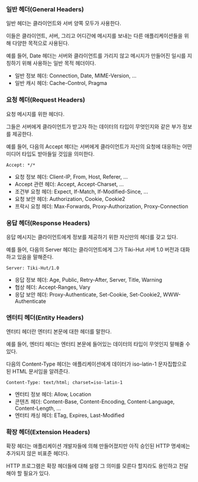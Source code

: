 ### 일반 헤더(General Headers)

일반 헤더는 클라이언트와 서버 양쪽 모두가 사용한다.

이들은 클라이언트, 서버, 그리고 어디간에 메시지를 보내는 다른 애플리케이션들을 위해 다양한 목적으로 사용된다.

예를 들어, Date 헤더는 서버와 클라이언트를 가리지 않고 메시지가 만들어진 일시를 지칭하기 위해 사용하는 일반 목적 헤더이다.

- 일반 정보 헤더: Connection, Date, MIME-Version, ...
- 일반 캐시 헤더: Cache-Control, Pragma

### 요청 헤더(Request Headers)

요청 메시지를 위한 헤더다.

그들은 서버에게 클라이언트가 받고자 하는 데이터의 타입이 무엇인지와 같은 부가 정보를 제공한다.

예를 들어, 다음의 Accept 헤더는 서버에게 클라이언트가 자신의 요청에 대응하는 어떤 미디어 타입도 받아들일 것임을 의미한다.

`Accept: */*`

- 요청 정보 헤더: Client-IP, From, Host, Referer, ...
- Accept 관련 헤더: Accept, Accept-Charset, ...
- 조건부 요청 헤더: Expect, If-Match, If-Modified-Since, ...
- 요청 보안 헤더: Authorization, Cookie, Cookie2
- 프락시 요청 헤더: Max-Forwards, Proxy-Authorization, Proxy-Connection

### 응답 헤더(Response Headers)

응답 메시지는 클라이언트에게 정보를 제공하기 위한 자신만의 헤더를 갖고 있다.

예를 들어, 다음의 Server 헤더는 클라이언트에게 그가 Tiki-Hut 서버 1.0 버전과 대화하고 있음을 말해준다.

`Server: Tiki-Hut/1.0`

- 응답 정보 헤더: Age, Public, Retry-After, Server, Title, Warning
- 협상 헤더: Accept-Ranges, Vary
- 응답 보안 헤더: Proxy-Authenticate, Set-Cookie, Set-Cookie2, WWW-Authenticate

### 엔터티 헤더(Entity Headers)

엔터티 헤더란 엔터티 본문에 대한 헤더를 말한다.

예를 들어, 엔터티 헤더는 엔터티 본문에 들어있는 데이터의 타입이 무엇인지 말해줄 수 있다.

다음의 Content-Type 헤더는 애플리케이션에게 데이터가 iso-latin-1 문자집합으로 된 HTML 문서임을 알려준다.

`Content-Type: text/html; charset=iso-latin-1`

- 엔터티 정보 헤더: Allow, Location
- 콘텐츠 헤더: Content-Base, Content-Encoding, Content-Language, Content-Length, ...
- 엔터티 캐싱 헤더: ETag, Expires, Last-Modified

### 확장 헤더(Extension Headers)

확장 헤더는 애플리케이션 개발자들에 의해 만들어졌지만 아직 승인된 HTTP 명세에는 추가되지 않은 비표준 헤더다.

HTTP 프로그램은 확장 헤더들에 대해 설령 그 의미를 모른다 할지라도 용인하고 전달해야 할 필요가 있다.
